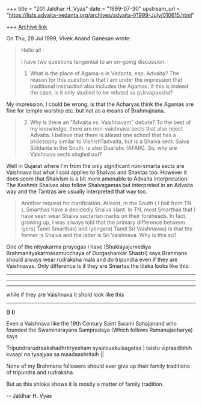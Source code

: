 +++
title = "201 Jaldhar H. Vyas"
date = "1999-07-30"
upstream_url = "https://lists.advaita-vedanta.org/archives/advaita-l/1999-July/010615.html"

+++
[Archive link](https://lists.advaita-vedanta.org/archives/advaita-l/1999-July/010615.html)

On Thu, 29 Jul 1999, Vivek Anand Ganesan wrote:

> Hello all :
>
>    I have two questions tangential to an on-going discussion.
>
> 1. What is the place of Agama-s in Vedanta, esp. Advaita?
>   The reason for this question is that I am under the impression that traditional
> instruction also includes the Agamas. If this is indeed the case, is it only studied
> to be refuted as pUrvapaksha?

My impression, I could be wrong, is that the Acharyas think the Agamas are
fine for temple worship etc. but not as a means of Brahmajnana.
>
> 2. Why is there an "Advaita vs. Vaishnavam" debate?
>   To the best of my knowledge, there are non-vaishnava sects that also reject Advaita.
> I believe that there is atleast one school that has a philosophy similar to VishishTadvaita,
> but is a Shaiva sect. Saiva Siddanta in the South, is also Dualistic (AFAIK).
> So, why are Vaishnava sects singled out?
>

Well in Gujarat where I'm from the only significant non-smarta sects are
Vaishnava but what I said applies to Shaivas and Shaktas too.  However it
does seem that Shaivism is a bit more amenable to Advaita interpretation.
The Kashmir Shaivas also follow Shaivagamas but interpreted in an Advaita
way and the Tantras are usually interpreted that way too.

>   Another request for clarification. Atleast, in the South ( I hail from TN ), Smarthas
> have a decidedly Shaiva slant. In TN, most Smarthas that I have seen wear Shaiva sectarian
> marks on their foreheads. In fact, growing up, I was always told that the primary difference
> between Iyers( Tamil Smarthas) and Iyengars( Tamil Sri Vaishnavas) is that the former
> is Shaiva and the latter is Sri Vaishnava. Why is this so?
>

One of the nityakarma prayogas I have (Shuklayajurvediya
Brahmanityakarmasamucchaya of Durgashankar Shastri) says Brahmans should
always wear rudraksha mala and do tripundra even if they are Vaishnavas.
Only difference is if they are Smartas the tilaka looks like this:

 ------
 ------
 ------

while if they are Vaishnava it shold look like this

 ______
(______)
(______)

Even a Vaishnava like the 19th Century Saint Swami Sahajanand who founded
the Swaminarayana Sampradaya (Which follows Ramanujacharya) says

Tripundrarudraakshadhrtiryesham syaatsvakulaagataa |
taistu vipraadibhih kvaapi na tyaajyaa sa maadaashritaih ||

None of my Brahmana followers should ever give up their family traditions
of tripundra and rudraksha.

But as this shloka shows it is mostly a matter of family tradition.

--
Jaldhar H. Vyas <jaldhar at braincells.com>

